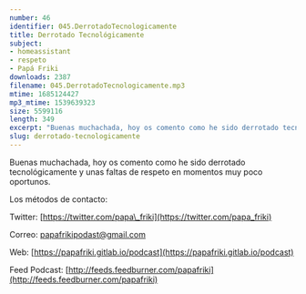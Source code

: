 ```yaml
---
number: 46
identifier: 045.DerrotadoTecnologicamente
title: Derrotado Tecnológicamente
subject:
- homeassistant
- respeto
- Papá Friki
downloads: 2387
filename: 045.DerrotadoTecnologicamente.mp3
mtime: 1685124427
mp3_mtime: 1539639323
size: 5599116
length: 349
excerpt: "Buenas muchachada, hoy os comento como he sido derrotado tecnológicamente y unas faltas de respeto en momentos muy poco oportunos.   \n\nLos métodos de contacto:\n\nTwitter: [https://twitter.com/papa\\_friki](https://twitter.com/papa_friki)\n\nCorreo: [papafrikipodast@gmail.com](https://archive.org/details/papafrikipodast@gmail.com)\n\nWeb: [https://papafriki.gitlab.io/podcast](https://papafriki.gitlab.io/podcast)\n\nFeed Podcast: [http://feeds.feedburner.com/papafriki](http://feeds.feedburner.com/papafriki)"
slug: derrotado-tecnologicamente
---
```

Buenas muchachada, hoy os comento como he sido derrotado tecnológicamente y unas faltas de respeto en momentos muy poco oportunos.

Los métodos de contacto:

Twitter: [https://twitter.com/papa\_friki](https://twitter.com/papa_friki)

Correo: [papafrikipodast@gmail.com](https://archive.org/details/papafrikipodast@gmail.com)

Web: [https://papafriki.gitlab.io/podcast](https://papafriki.gitlab.io/podcast)

Feed Podcast: [http://feeds.feedburner.com/papafriki](http://feeds.feedburner.com/papafriki)